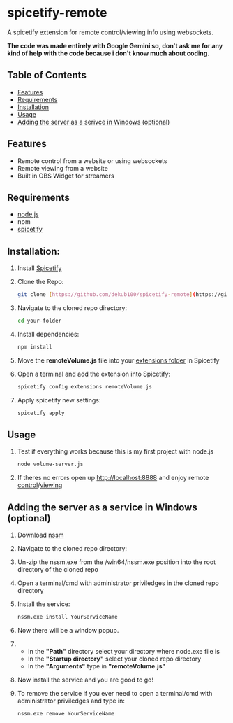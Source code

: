 # spicetify-remote
A spicetify extension for remote control/viewing info using websockets.

**The code was made entirely with Google Gemini so, don't ask me for any kind of help with the code because i don't know much about coding.**

## Table of Contents
- [Features](#features)
- [Requirements](#requirements)
- [Installation](#installation)
- [Usage](#usage)
- [Adding the server as a serivce in Windows (optional)](#adding-the-server-as-a-service-in-windows-optional)


## Features
- Remote control from a website or using websockets
- Remote viewing from a website
- Built in OBS Widget for streamers

## Requirements
- [node.js](https://nodejs.org/en)
- npm
- [spicetify](https://spicetify.app/)

## Installation:
1. Install [Spicetify](https://spicetify.app/docs/getting-started/#windows)
2. Clone the Repo:
   
   ```bash
   git clone [https://github.com/dekub100/spicetify-remote](https://github.com/dekub100/spicetify-remote)
3. Navigate to the cloned repo directory:

   ```bash
   cd your-folder
4. Install dependencies:

   ```bash
   npm install
5. Move the **remoteVolume.js** file into your [extensions folder](https://spicetify.app/docs/advanced-usage/extensions#installing) in Spicetify
6. Open a terminal and add the extension into Spicetify:

   ```bash
   spicetify config extensions remoteVolume.js
7. Apply spicetify new settings:

   ```bash
   spicetify apply

## Usage
1. Test if everything works because this is my first project with node.js

   ```bash
   node volume-server.js
2. If theres no errors open up [http://localhost:8888](http://localhost:8888) and enjoy remote [control](http://localhost:8888)/[viewing](http://localhost:8888/obs)

## Adding the server as a service in Windows (optional)
1. Download [nssm](https://nssm.cc/download)
2. Navigate to the cloned repo directory:
3. Un-zip the nssm.exe from the /win64/nssm.exe position into the root directory of the cloned repo
4. Open a terminal/cmd with administrator priviledges in the cloned repo directory
5. Install the service:

   ```bash
   nssm.exe install YourServiceName
6. Now there will be a window popup.
7. - In the **"Path"** directory select your directory where node.exe file is
   - In the **"Startup directory"** select your cloned repo directory
   - In the **"Arguments"** type in **"remoteVolume.js"**
8. Now install the service and you are good to go!
9. To remove the service if you ever need to open a terminal/cmd with administrator priviledges and type in:

    ```bash
    nssm.exe remove YourServiceName
